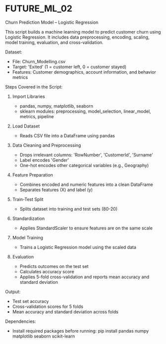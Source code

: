 # FUTURE_ML_02
Churn Prediction Model – Logistic Regression

This script builds a machine learning model to predict customer churn using Logistic Regression. 
It includes data preprocessing, encoding, scaling, model training, evaluation, and cross-validation.

Dataset:
- File: Churn_Modelling.csv
- Target: 'Exited' (1 = customer left, 0 = customer stayed)
- Features: Customer demographics, account information, and behavior metrics

Steps Covered in the Script:

1. Import Libraries
   - pandas, numpy, matplotlib, seaborn
   - sklearn modules: preprocessing, model_selection, linear_model, metrics, pipeline

2. Load Dataset
   - Reads CSV file into a DataFrame using pandas

3. Data Cleaning and Preprocessing
   - Drops irrelevant columns: 'RowNumber', 'CustomerId', 'Surname'
   - Label encodes 'Gender'
   - One-hot encodes other categorical variables (e.g., Geography)

4. Feature Preparation
   - Combines encoded and numeric features into a clean DataFrame
   - Separates features (X) and label (y)

5. Train-Test Split
   - Splits dataset into training and test sets (80-20)

6. Standardization
   - Applies StandardScaler to ensure features are on the same scale

7. Model Training
   - Trains a Logistic Regression model using the scaled data

8. Evaluation
   - Predicts outcomes on the test set
   - Calculates accuracy score
   - Applies 5-fold cross-validation and reports mean accuracy and standard deviation

Output:
- Test set accuracy
- Cross-validation scores for 5 folds
- Mean accuracy and standard deviation across folds

Dependencies:
- Install required packages before running:
    pip install pandas numpy matplotlib seaborn scikit-learn
